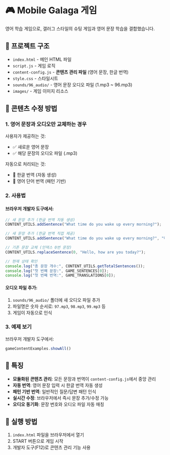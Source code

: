 # 🎮 Mobile Galaga 게임

영어 학습 게임으로, 갤러그 스타일의 슈팅 게임과 영어 문장 학습을 결합했습니다.

## 📁 프로젝트 구조

- `index.html` - 메인 HTML 파일
- `script.js` - 게임 로직
- `content-config.js` - **콘텐츠 관리 파일** (영어 문장, 한글 번역)
- `style.css` - 스타일시트
- `sounds/96_audio/` - 영어 문장 오디오 파일 (1.mp3 ~ 96.mp3)
- `images/` - 게임 이미지 리소스

## 🔧 콘텐츠 수정 방법

### 1. 영어 문장과 오디오만 교체하는 경우

사용자가 제공하는 것:
- ✅ 새로운 영어 문장
- ✅ 해당 문장의 오디오 파일 (.mp3)

자동으로 처리되는 것:
- 🤖 한글 번역 (자동 생성)
- 🤖 영어 단어 번역 (패턴 기반)

### 2. 사용법

#### 브라우저 개발자 도구에서:

```javascript
// 새 문장 추가 (한글 번역 자동 생성)
CONTENT_UTILS.addSentence("What time do you wake up every morning?");

// 새 문장 추가 (한글 번역 직접 제공)
CONTENT_UTILS.addSentence("What time do you wake up every morning?", "매일 아침 몇 시에 일어나나요?");

// 기존 문장 교체 (인덱스 0번 문장)
CONTENT_UTILS.replaceSentence(0, "Hello, how are you today?");

// 현재 상태 확인
console.log("총 문장 개수:", CONTENT_UTILS.getTotalSentences());
console.log("첫 번째 문장:", GAME_SENTENCES[0]);
console.log("첫 번째 번역:", GAME_TRANSLATIONS[0]);
```

#### 오디오 파일 추가:

1. `sounds/96_audio/` 폴더에 새 오디오 파일 추가
2. 파일명은 숫자 순서로: `97.mp3`, `98.mp3`, `99.mp3` 등
3. 게임이 자동으로 인식

### 3. 예제 보기

브라우저 개발자 도구에서:
```javascript
gameContentExamples.showAll()
```

## 🎯 특징

- **모듈화된 콘텐츠 관리**: 모든 문장과 번역이 `content-config.js`에서 중앙 관리
- **자동 번역**: 영어 문장 입력 시 한글 번역 자동 생성
- **패턴 기반 번역**: 일반적인 질문/답변 패턴 인식
- **실시간 수정**: 브라우저에서 즉시 문장 추가/수정 가능
- **오디오 동기화**: 문장 번호와 오디오 파일 자동 매칭

## 🚀 실행 방법

1. `index.html` 파일을 브라우저에서 열기
2. START 버튼으로 게임 시작
3. 개발자 도구(F12)로 콘텐츠 관리 기능 사용
